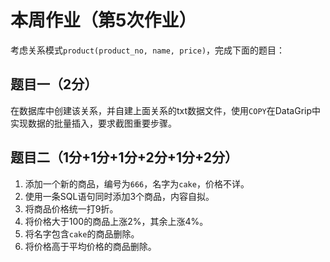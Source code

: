 # 本周作业（第5次作业）
考虑关系模式`product(product_no, name, price)`，完成下面的题目：

## 题目一（2分）
在数据库中创建该关系，并自建上面关系的txt数据文件，使用`COPY`在DataGrip中实现数据的批量插入，要求截图重要步骤。

## 题目二（1分+1分+1分+2分+1分+2分）
1. 添加一个新的商品，编号为`666`，名字为`cake`，价格不详。
2. 使用一条SQL语句同时添加3个商品，内容自拟。
3. 将商品价格统一打9折。
4. 将价格大于100的商品上涨2%，其余上涨4%。
5. 将名字包含`cake`的商品删除。
6. 将价格高于平均价格的商品删除。